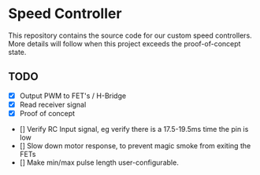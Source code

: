 # Speed Controller
This repository contains the source code for our custom speed controllers. More details will follow when this project exceeds the proof-of-concept state.


## TODO
- [x] Output PWM to FET's / H-Bridge
- [x] Read receiver signal
- [x] Proof of concept
- [] Verify RC Input signal, eg verify there is a 17.5-19.5ms time the pin is low
- [] Slow down motor response, to prevent magic smoke from exiting the FETs
- [] Make min/max pulse length user-configurable.